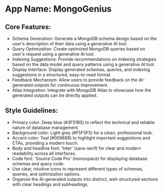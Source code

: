 # **App Name**: MongoGenius

## Core Features:

- Schema Generation: Generate a MongoDB schema design based on the user's description of their data using a generative AI tool.
- Query Optimization: Create optimized MongoDB queries based on user's request using a generative AI tool.
- Indexing Suggestions: Provide recommendations on indexing strategies based on the data model and query patterns using a generative AI tool.
- Display Interface: Display generated schemas, queries, and indexing suggestions in a structured, easy-to-read format.
- Feedback Mechanism: Allow users to provide feedback on the AI-generated outputs for continuous improvement.
- Atlas Integration: Integrate with MongoDB Atlas to showcase how the generated outputs can be directly applied.

## Style Guidelines:

- Primary color: Deep blue (#3F51B5) to reflect the technical and reliable nature of database management.
- Background color: Light grey (#F5F5F5) for a clean, professional look.
- Accent color: Teal (#009688) to highlight important suggestions and CTAs, providing a modern touch.
- Body and headline font: 'Inter' (sans-serif) for clear and modern readability across all interfaces.
- Code font: 'Source Code Pro' (monospace) for displaying database schemas and query code.
- Use clear, intuitive icons to represent different types of schemas, queries, and optimization options.
- Organize the AI-generated outputs into distinct, well-structured sections with clear headings and subheadings.